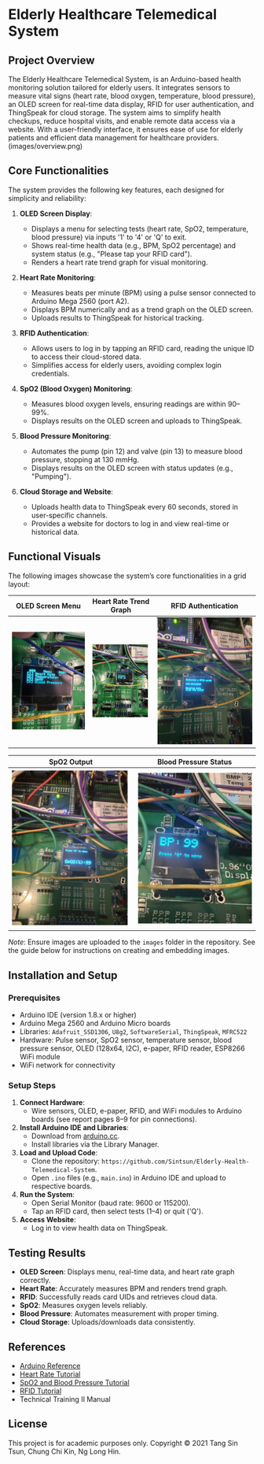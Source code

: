 # Elderly Healthcare Telemedical System

## Project Overview
The Elderly Healthcare Telemedical System, is an Arduino-based health monitoring solution tailored for elderly users. It integrates sensors to measure vital signs (heart rate, blood oxygen, temperature, blood pressure), an OLED screen for real-time data display, RFID for user authentication, and ThingSpeak for cloud storage. The system aims to simplify health checkups, reduce hospital visits, and enable remote data access via a website. With a user-friendly interface, it ensures ease of use for elderly patients and efficient data management for healthcare providers.
(images/overview.png)

## Core Functionalities
The system provides the following key features, each designed for simplicity and reliability:

1. **OLED Screen Display**:
   - Displays a menu for selecting tests (heart rate, SpO2, temperature, blood pressure) via inputs '1' to '4' or 'Q' to exit.
   - Shows real-time health data (e.g., BPM, SpO2 percentage) and system status (e.g., "Please tap your RFID card").
   - Renders a heart rate trend graph for visual monitoring.

2. **Heart Rate Monitoring**:
   - Measures beats per minute (BPM) using a pulse sensor connected to Arduino Mega 2560 (port A2).
   - Displays BPM numerically and as a trend graph on the OLED screen.
   - Uploads results to ThingSpeak for historical tracking.

3. **RFID Authentication**:
   - Allows users to log in by tapping an RFID card, reading the unique ID to access their cloud-stored data.
   - Simplifies access for elderly users, avoiding complex login credentials.

4. **SpO2 (Blood Oxygen) Monitoring**:
   - Measures blood oxygen levels, ensuring readings are within 90–99%.
   - Displays results on the OLED screen and uploads to ThingSpeak.

5. **Blood Pressure Monitoring**:
   - Automates the pump (pin 12) and valve (pin 13) to measure blood pressure, stopping at 130 mmHg.
   - Displays results on the OLED screen with status updates (e.g., "Pumping").

6. **Cloud Storage and Website**:
   - Uploads health data to ThingSpeak every 60 seconds, stored in user-specific channels.
   - Provides a website for doctors to log in and view real-time or historical data.

## Functional Visuals
The following images showcase the system’s core functionalities in a grid layout:

| OLED Screen Menu | Heart Rate Trend Graph | RFID Authentication |
|------------------|------------------------|---------------------|
| ![OLED Screen Menu](images/oled_menu.png) | ![Heart Rate Graph](images/heart_rate_graph.png) | ![RFID Authentication](images/rfid_scan.png) |

| SpO2 Output | Blood Pressure Status |
|-------------|-----------------------|
| ![SpO2 Output](images/spo2_output.png) | ![Blood Pressure Status](images/bp_status.png) |

*Note*: Ensure images are uploaded to the `images` folder in the repository. See the guide below for instructions on creating and embedding images.

## Installation and Setup
### Prerequisites
- Arduino IDE (version 1.8.x or higher)
- Arduino Mega 2560 and Arduino Micro boards
- Libraries: `Adafruit_SSD1306`, `U8g2`, `SoftwareSerial`, `ThingSpeak`, `MFRC522`
- Hardware: Pulse sensor, SpO2 sensor, temperature sensor, blood pressure sensor, OLED (128x64, I2C), e-paper, RFID reader, ESP8266 WiFi module
- WiFi network for connectivity

### Setup Steps
1. **Connect Hardware**:
   - Wire sensors, OLED, e-paper, RFID, and WiFi modules to Arduino boards (see report pages 8–9 for pin connections).
2. **Install Arduino IDE and Libraries**:
   - Download from [arduino.cc](https://www.arduino.cc/en/software).
   - Install libraries via the Library Manager.
3. **Load and Upload Code**:
   - Clone the repository: `https://github.com/Sintsun/Elderly-Health-Telemedical-System`.
   - Open `.ino` files (e.g., `main.ino`) in Arduino IDE and upload to respective boards.
4. **Run the System**:
   - Open Serial Monitor (baud rate: 9600 or 115200).
   - Tap an RFID card, then select tests (1–4) or quit ('Q').
5. **Access Website**:
   - Log in to view health data on ThingSpeak.

## Testing Results
- **OLED Screen**: Displays menu, real-time data, and heart rate graph correctly.
- **Heart Rate**: Accurately measures BPM and renders trend graph.
- **RFID**: Successfully reads card UIDs and retrieves cloud data.
- **SpO2**: Measures oxygen levels reliably.
- **Blood Pressure**: Automates measurement with proper timing.
- **Cloud Storage**: Uploads/downloads data consistently.

## References
- [Arduino Reference](https://www.arduino.cc/reference/en/)
- [Heart Rate Tutorial](https://create.arduino.cc/projecthub/Techatronic/how-to-make-heart-rate-monitor-15c86b)
- [SpO2 and Blood Pressure Tutorial](https://create.arduino.cc/projecthub/protocentral/measure-spo2-heart-rate-and-bp-trends-bptusing-arduino-bcc316)
- [RFID Tutorial](https://create.arduino.cc/projecthub/Aritro/security-access-using-rfid-reader-f7c746)
- Technical Training II Manual

## License
This project is for academic purposes only. Copyright © 2021 Tang Sin Tsun, Chung Chi Kin, Ng Long Hin.
